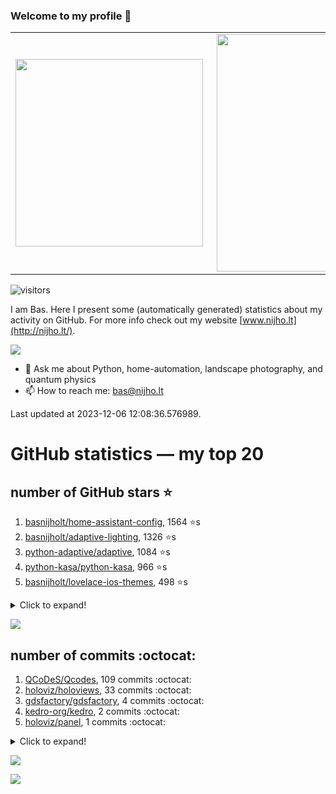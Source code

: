### Welcome to my profile 👋

<center>
  <table>
    <tr>
        <td><img width="300px" align="left" src="https://github-readme-stats.vercel.app/api/top-langs/?username=basnijholt&hide=TeX,Jupyter%20Notebook&layout=compact&theme=radical" /></td>
        <td><img align='right' src="https://github-readme-stats.vercel.app/api?username=basnijholt&show_icons=true&theme=radical" width="380"></td>
    </tr>
  </table>
</center>

![visitors](https://visitor-badge.glitch.me/badge?page_id=basnijholt.visitor-badge)

I am Bas. Here I present some (automatically generated) statistics about my activity on GitHub. For more info check out my website [www.nijho.lt](http://nijho.lt/).

![](https://www.nijho.lt/authors/admin/avatar_hu9e60e4b9bc120dfb6a666009f2878da6_182107_250x250_fill_q90_lanczos_center.jpg)

- 💬 Ask me about Python, home-automation, landscape photography, and quantum physics
- 📫 How to reach me: bas@nijho.lt

Last updated at 2023-12-06 12:08:36.576989.

# GitHub statistics — my top 20

## number of GitHub stars ⭐️

1. [basnijholt/home-assistant-config](https://github.com/basnijholt/home-assistant-config/), 1564 ⭐️s
2. [basnijholt/adaptive-lighting](https://github.com/basnijholt/adaptive-lighting/), 1326 ⭐️s
3. [python-adaptive/adaptive](https://github.com/python-adaptive/adaptive/), 1084 ⭐️s
4. [python-kasa/python-kasa](https://github.com/python-kasa/python-kasa/), 966 ⭐️s
5. [basnijholt/lovelace-ios-themes](https://github.com/basnijholt/lovelace-ios-themes/), 498 ⭐️s
<details><summary>Click to expand!</summary>

6. [basnijholt/lovelace-ios-dark-mode-theme](https://github.com/basnijholt/lovelace-ios-dark-mode-theme/), 427 ⭐️s
7. [basnijholt/miflora](https://github.com/basnijholt/miflora/), 359 ⭐️s
8. [basnijholt/rsync-time-machine.py](https://github.com/basnijholt/rsync-time-machine.py/), 348 ⭐️s
9. [topocm/topocm_content](https://github.com/topocm/topocm_content/), 257 ⭐️s
10. [basnijholt/home-assistant-streamdeck-yaml](https://github.com/basnijholt/home-assistant-streamdeck-yaml/), 149 ⭐️s
11. [basnijholt/home-assistant-macbook-touch-bar](https://github.com/basnijholt/home-assistant-macbook-touch-bar/), 94 ⭐️s
12. [basnijholt/markdown-code-runner](https://github.com/basnijholt/markdown-code-runner/), 77 ⭐️s
13. [kwant-project/kwant](https://github.com/kwant-project/kwant/), 77 ⭐️s
14. [basnijholt/home-assistant-streamdeck-yaml-addon](https://github.com/basnijholt/home-assistant-streamdeck-yaml-addon/), 52 ⭐️s
15. [basnijholt/aiokef](https://github.com/basnijholt/aiokef/), 34 ⭐️s
16. [basnijholt/thesis-cover](https://github.com/basnijholt/thesis-cover/), 27 ⭐️s
17. [basnijholt/adaptive-scheduler](https://github.com/basnijholt/adaptive-scheduler/), 22 ⭐️s
18. [basnijholt/instacron](https://github.com/basnijholt/instacron/), 20 ⭐️s
19. [kwant-project/kwant-tutorial-2016](https://github.com/kwant-project/kwant-tutorial-2016/), 17 ⭐️s
20. [basnijholt/addon-otmonitor](https://github.com/basnijholt/addon-otmonitor/), 15 ⭐️s

</details>

![](https://github.com/basnijholt/basnijholt/raw/main/stars_over_time.png)

## number of commits :octocat:

1. [QCoDeS/Qcodes](https://github.com/QCoDeS/Qcodes/), 109 commits :octocat:
2. [holoviz/holoviews](https://github.com/holoviz/holoviews/), 33 commits :octocat:
3. [gdsfactory/gdsfactory](https://github.com/gdsfactory/gdsfactory/), 4 commits :octocat:
4. [kedro-org/kedro](https://github.com/kedro-org/kedro/), 2 commits :octocat:
5. [holoviz/panel](https://github.com/holoviz/panel/), 1 commits :octocat:
<details><summary>Click to expand!</summary>

6. [nipype/pydra-tutorial](https://github.com/nipype/pydra-tutorial/), 0 commits :octocat:
7. [AppDaemon/appdaemon](https://github.com/AppDaemon/appdaemon/), 0 commits :octocat:
8. [CSSEGISandData/COVID-19](https://github.com/CSSEGISandData/COVID-19/), 0 commits :octocat:
9. [dotnet/docs](https://github.com/dotnet/docs/), 0 commits :octocat:
10. [ethereum/EIPs](https://github.com/ethereum/EIPs/), 0 commits :octocat:
11. [ben8p/home-assistant-bunq-balance-sensors](https://github.com/ben8p/home-assistant-bunq-balance-sensors/), 0 commits :octocat:
12. [HugoBlox/hugo-blox-builder](https://github.com/HugoBlox/hugo-blox-builder/), 0 commits :octocat:
13. [robmarkcole/HASS-data-detective](https://github.com/robmarkcole/HASS-data-detective/), 0 commits :octocat:
14. [gidgethub/gidgethub](https://github.com/gidgethub/gidgethub/), 0 commits :octocat:
15. [TheRealLink/pylgtv](https://github.com/TheRealLink/pylgtv/), 0 commits :octocat:
16. [lkorth/jekyll-500px-embed](https://github.com/lkorth/jekyll-500px-embed/), 0 commits :octocat:
17. [SchedMD/slurm](https://github.com/SchedMD/slurm/), 0 commits :octocat:
18. [danobot/entity-controller](https://github.com/danobot/entity-controller/), 0 commits :octocat:
19. [jupyter/jupyter-sphinx](https://github.com/jupyter/jupyter-sphinx/), 0 commits :octocat:
20. [astrojuanlu/fenics-recipes](https://github.com/astrojuanlu/fenics-recipes/), 0 commits :octocat:

</details>

![](https://github.com/basnijholt/basnijholt/raw/main/commits_per_hour.png)

![](https://github.com/basnijholt/basnijholt/raw/main/commits_per_weekday.png)

